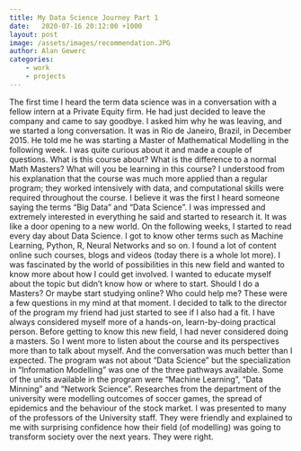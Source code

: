 ```yaml
---
title: My Data Science Journey Part 1
date:   2020-07-16 20:12:00 +1000
layout: post
image: /assets/images/recommendation.JPG
author: Alan Gewerc
categories:
    - work
    - projects
---
```


The first time I heard the term data science was in a conversation with a fellow intern at a Private Equity firm. He had just decided to leave the company and came to say goodbye. I asked him why he was leaving, and we started a long conversation. It was in Rio de Janeiro, Brazil, in December 2015. He told me he was starting a Master of Mathematical Modelling in the following week.  I was quite curious about it and made a couple of questions.  What is this course about? What is the difference to a normal Math Masters? What will you be learning in this course? 
I understood from his explanation that the course was much more applied than a regular program; they worked intensively with data, and computational skills were required throughout the course. I believe it was the first I heard someone saying the terms “Big Data” and “Data Science”. I was impressed and extremely interested in everything he said and started to research it.  It was like a door opening to a new world. 
On the following weeks, I started to read every day about Data Science. I got to know other terms such as Machine Learning, Python, R, Neural Networks and so on. I found a lot of content online such courses, blogs and videos (today there is a whole lot more). I was fascinated by the world of possibilities in this new field and wanted to know more about how I could get involved. I wanted to educate myself about the topic but didn’t know how or where to start. Should I do a Masters?  Or maybe start studying online? Who could help me? These were a few questions in my mind at that moment. 
I decided to talk to the director of the program my friend had just started to see if I also had a fit. I have always considered myself more of a hands-on, learn-by-doing practical person. Before getting to know this new field, I had never considered doing a masters. So I went more to listen about the course and its perspectives more than to talk about myself. And the conversation was much better than I expected. 
The program was not about “Data Science” but the specialization in “Information Modelling” was one of the three pathways available. Some of the units available in the program were “Machine Learning”, “Data Minning” and “Network Science”. Researches from the department of the university were modelling outcomes of soccer games, the spread of epidemics and the behaviour of the stock market. I was presented to many of the professors of the University staff. They were friendly and explained to me with surprising confidence how their field (of modelling) was going to transform society over the next years. They were right.  

